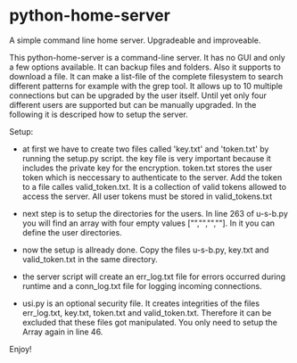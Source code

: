# python-home-server
A simple command line home server. Upgradeable and improveable.

This python-home-server is a command-line server. It has no GUI 
and only a few options available. It can backup files and folders. Also it
supports to download a file. It can make a list-file of the complete filesystem 
to search different patterns for example with the grep tool. It allows up to 10
multiple connections but can be upgraded by the user itself. Until yet only four 
different users are supported but can be manually upgraded.
In the following it is descriped how to setup the server.

Setup:

- at first we have to create two files called 'key.txt' and 'token.txt'
  by running the setup.py script.
  the key file is very important because it includes the private key for the 
  encryption. token.txt stores the user token which is neccessary to authenticate 
  to the server. Add the token to a file calles valid_token.txt. It is a collection 
  of valid tokens allowed to access the server.
  All user tokens must be stored in valid_tokens.txt

- next step is to setup the directories for the users. In line 263 of u-s-b.py 
  you will find an array with four empty values ["","","",""]. In it you can 
  define the user directories.

- now the setup is allready done. Copy the files u-s-b.py, key.txt and valid_token.txt
  in the same directory. 

- the server script will create an err_log.txt file for errors occurred during runtime
  and a conn_log.txt file for logging incoming connections.

- usi.py is an optional security file. It creates integrities of the files err_log.txt, key.txt, token.txt and valid_token.txt.
  Therefore it can be excluded that these files got manipulated.
  You only need to setup the Array again in line 46.

Enjoy!
